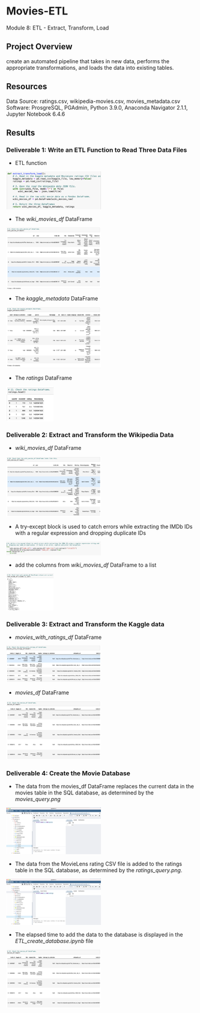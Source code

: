 # Movies-ETL
Module 8: ETL - Extract, Transform, Load

## Project Overview
create an automated pipeline that takes in new data, performs the appropriate transformations, and loads the data into existing tables. 

## Resources
Data Source: ratings.csv, wikipedia-movies.csv, movies_metadata.csv
Software: ProsgreSQL, PGAdmin, Python 3.9.0, Anaconda Navigator 2.1.1, Jupyter Notebook 6.4.6

## Results
### Deliverable 1: Write an ETL Function to Read Three Data Files
- ETL function 
<img src="Images/D1img1.png" width="50%" height="50%">

- The *wiki_movies_df* DataFrame
<img src="Images/D1img2.png" width="50%" height="50%">

- The *kaggle_metadata* DataFrame
<img src="Images/D1img3.png" width="50%" height="50%">

- The *ratings* DataFrame
<img src="Images/D1img4.png" width="25%" height="25%">

### Deliverable 2: Extract and Transform the Wikipedia Data
- *wiki_movies_df* DataFrame
<img src="Images/D2img1.png" width="50%" height="50%">

- A try-except block is used to catch errors while extracting the IMDb IDs with a regular expression and dropping duplicate IDs
<img src="Images/D2img3.png" width="50%" height="50%">

- add the columns from *wiki_movies_df* DataFrame to a list
<img src="Images/D2img2.png" width="25%" height="25%">

### Deliverable 3: Extract and Transform the Kaggle data
- *movies_with_ratings_df* DataFrame 
<img src="Images/D3img1.png" width="50%" height="50%">

- *movies_df* DataFrame
<img src="Images/D3img2.png" width="50%" height="50%">

### Deliverable 4: Create the Movie Database
- The data from the movies_df DataFrame replaces the current data in the movies table in the SQL database, as determined by the *movies_query.png*
<img src="Images/movies_query.png" width="50%" height="50%">

- The data from the MovieLens rating CSV file is added to the ratings table in the SQL database, as determined by the *ratings_query.png*.
<img src="Images/ratings_query.png" width="50%" height="50%">

- The elapsed time to add the data to the database is displayed in the *ETL_create_database.ipynb* file
<img src="Images/D3img2.png" width="50%" height="50%">
